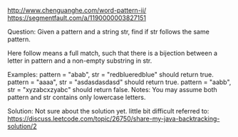 http://www.chenguanghe.com/word-pattern-ii/
https://segmentfault.com/a/1190000003827151


Question:
Given a pattern and a string str, find if str follows the same pattern.

Here follow means a full match, such that there is a bijection between a letter in pattern and a non-empty substring in str.

Examples:
pattern = "abab", str = "redblueredblue" should return true.
pattern = "aaaa", str = "asdasdasdasd" should return true.
pattern = "aabb", str = "xyzabcxzyabc" should return false.
Notes: You may assume both pattern and str contains only lowercase letters.

Solution:
Not sure about the solution yet. little bit difficult
referred to: https://discuss.leetcode.com/topic/26750/share-my-java-backtracking-solution/2
